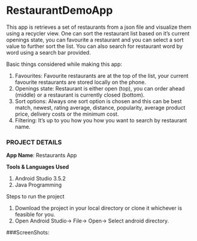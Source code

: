 # RestaurantDemoApp 
This app is retrieves a set of restaurants from a json file and visualize them using a recycler view. One can sort the restaurant list based on it’s current openings state, you can favourite a restaurant and you can select a sort value to further sort the list. You can also search for restaurant word by word using a search bar provided.

Basic things considered while making this app:

1. Favourites: Favourite restaurants are at the top of the list, your current favourite restaurants are stored locally on the phone.
2. Openings state: Restaurant is either open (top), you can order ahead (middle) or a restaurant is currently closed (bottom).
3. Sort options: Always one sort option is chosen and this can be best match, newest, rating average, distance, popularity, average product price, delivery costs or the minimum cost.
4. Filtering: It’s up to you how you how you want to search by restaurant name.

### PROJECT DETAILS
**App Name**: Restaurants App

**Tools & Languages Used**
1. Android Studio 3.5.2
2. Java Programming

Steps to run the project
1. Download the project in your local directory or clone it whichever is feasible for you.
2. Open Android Studio-> File-> Open-> Select android directory.


###ScreenShots:





